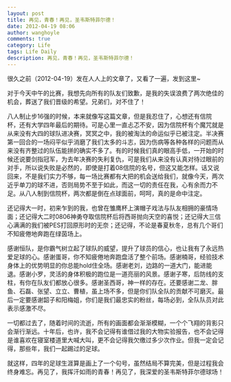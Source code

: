 ```yaml
---
layout: post
title: 再见，青春！再见，圣韦斯特菲尔德！
date: 2012-04-19 08:06
author: wanghoyle
comments: true
category: Life
tags: Life Daily
description: 再见，青春！再见，圣韦斯特菲尔德！
---
```

很久之前（2012-04-19）发在人人上的文章了，又看了一遍，发到这里~

对于今天中午的比赛，我想先向所有的队友们致歉，是我的失误浪费了两次绝佳的机会，葬送了我们晋级的希望。兄弟们，对不住了！

八人制止步16强的时候，本来就像写这篇文章，但是我忍住了，心想还有信院杯，还有大学四年最后的期待。可是心里一直忐忑不安，因为信院杯有个魔咒就是从来没有大四的球队进决赛，冥冥之中，我的被淘汰的命运似乎已被注定。半决赛第一回合的一场闷平似乎消磨了我们太多的斗志，因为伤病等各种各样的问题而从来没有齐整过的队伍能拼的确实不多了。有的时候我们真的眼高手低，一开始的时候还说要剑指冠军，为去年决赛的失利复仇，可是我们从来没有认真对待过眼前的对手，所以说失败是必然的，即使是打着08信院的名号，但这又能怎样。话又说回来，不是我们实力不够，每一场比赛都有大把的机会送给我们，就像今天，两次近乎单刀的球不进，否则局势不至于如此，而这一切的责任在我，心有余而力不足。从八人制到信院杯，两次都是倒在点球面前，呵呵，真的是命中注定。

还记得大一时，初来乍到的我，也曾在雏鹰杯上演帽子戏法与队友相拥的豪情场面；还记得大二时0806神勇夺取信院杯后将西哥抛向天空的喜悦；还记得大三信心满满的我们被PES打回原形时的无奈；还记得，不论是春夏秋冬，总有几个哥们不知疲倦地奔跑在绿茵场上。

感谢恒队，是你霸气树立起了球队的威望，提升了球员的信心，也让我有了永远热爱足球的心。感谢蛋哥，你不知疲倦地奔跑盘活了整个前场。感谢楠哥，经验技术身体上的优势明显的你总能hold住全场。感谢老刘，边路的一道大门，能进能退。感谢小罗，灵活的身体积极的跑位是一道亮丽的风景。感谢子寒，后防线的支柱，有你在队友们都放心很多。感谢圣西哥，神一样的存在。还要感谢二龙、胖鱼、石磊、张望、立立、曹植，虽上场不多，但是你们队全队的贡献不可磨灭。最后一定要感谢韶子和阳梅姐，你们是我们最忠实的粉丝，每场必到，全队队员对此表示感激不尽。

一切都过去了，随着时间的流逝，所有的画面都会渐渐模糊，一个个飞翔的背影只会渐行渐远。十年后，也许，我不会记得有谁借过我的大物实验报告，也不会记得是谁喜欢在寝室楼道里大喊大叫，更不会记得我欠缴过多少次作业。但我一定会记得，那些年，我们一起踢过的足球。

就这样，四年的足球生涯算是画上了一个句号，虽然结局不算完美，但是过程我会终身难忘。再见了，我挥汗如雨的青春！再见了，我深爱的圣韦斯特菲尔德球场！
